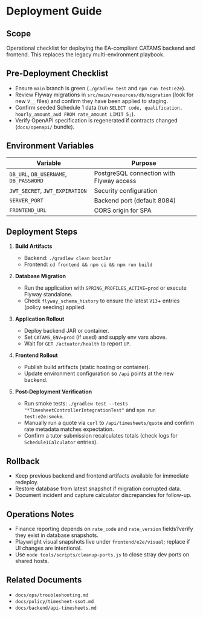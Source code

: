 # Deployment Guide

## Scope
Operational checklist for deploying the EA-compliant CATAMS backend and frontend. This replaces the legacy multi-environment playbook.

## Pre-Deployment Checklist
- Ensure `main` branch is green (`./gradlew test` and `npm run test:e2e`).
- Review Flyway migrations in `src/main/resources/db/migration` (look for new `V__` files) and confirm they have been applied to staging.
- Confirm seeded Schedule 1 data (run `SELECT code, qualification, hourly_amount_aud FROM rate_amount LIMIT 5;`).
- Verify OpenAPI specification is regenerated if contracts changed (`docs/openapi/` bundle).

## Environment Variables

| Variable | Purpose |
|----------|---------|
| `DB_URL`, `DB_USERNAME`, `DB_PASSWORD` | PostgreSQL connection with Flyway access |
| `JWT_SECRET`, `JWT_EXPIRATION` | Security configuration |
| `SERVER_PORT` | Backend port (default 8084) |
| `FRONTEND_URL` | CORS origin for SPA |

## Deployment Steps

1. **Build Artifacts**
   - Backend: `./gradlew clean bootJar`
   - Frontend: `cd frontend && npm ci && npm run build`

2. **Database Migration**
   - Run the application with `SPRING_PROFILES_ACTIVE=prod` or execute Flyway standalone.
   - Check `flyway_schema_history` to ensure the latest `V13`+ entries (policy seeding) applied.

3. **Application Rollout**
   - Deploy backend JAR or container.
   - Set `CATAMS_ENV=prod` (if used) and supply env vars above.
   - Wait for `GET /actuator/health` to report `UP`.

4. **Frontend Rollout**
   - Publish build artifacts (static hosting or container).
   - Update environment configuration so `/api` points at the new backend.

5. **Post-Deployment Verification**
   - Run smoke tests: `./gradlew test --tests "*TimesheetControllerIntegrationTest"` and `npm run test:e2e:smoke`.
   - Manually run a quote via `curl` to `/api/timesheets/quote` and confirm rate metadata matches expectation.
   - Confirm a tutor submission recalculates totals (check logs for `Schedule1Calculator` entries).

## Rollback
- Keep previous backend and frontend artifacts available for immediate redeploy.
- Restore database from latest snapshot if migration corrupted data.
- Document incident and capture calculator discrepancies for follow-up.

## Operations Notes
- Finance reporting depends on `rate_code` and `rate_version` fields?verify they exist in database snapshots.
- Playwright visual snapshots live under `frontend/e2e/visual`; replace if UI changes are intentional.
- Use `node tools/scripts/cleanup-ports.js` to close stray dev ports on shared hosts.

## Related Documents
- `docs/ops/troubleshooting.md`
- `docs/policy/timesheet-ssot.md`
- `docs/backend/api-timesheets.md`
